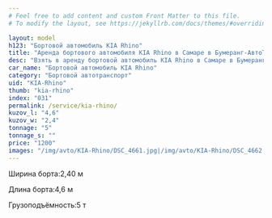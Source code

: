 ```yaml
---
# Feel free to add content and custom Front Matter to this file.
# To modify the layout, see https://jekyllrb.com/docs/themes/#overriding-theme-defaults

layout: model
h123: "Бортовой автомобиль KIA Rhino"
title: "Аренда бортового автомобиля KIA Rhino в Самаре в Бумеранг-АвтоТранс"
desc: "Взять в аренду бортовой автомобиль KIA Rhino в Самаре в Бумеранг-АвтоТранс"
car_name: "Бортовой автомобиль KIA Rhino"
category: "Бортовой автотранспорт"
uid: "KIA-Rhino"
thumb: "kia-rhino"
index: "031"
permalink: /service/kia-rhino/
kuzov_l: "4,6"
kuzov_w: "2,4"
tonnage: "5"
tonnage_s: ""
price: "1200"
images: "/img/avto/KIA-Rhino/DSC_4661.jpg|/img/avto/KIA-Rhino/DSC_4662.jpg|/img/avto/KIA-Rhino/DSC_4665.jpg"
---
```


<span>Ширина борта:</span><span>2,40 м</span>

<span>Длина борта:</span><span>4,6 м</span>

<span>Грузоподъёмность:</span><span>5 т</span>
